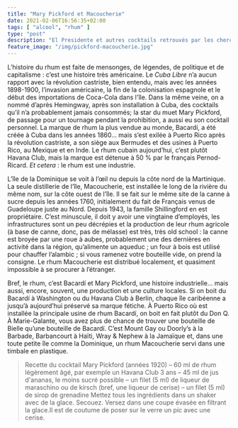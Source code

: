 ```yaml
---
title: "Mary Pickford et Macoucherie"
date: 2021-02-06T16:56:35+02:00
tags: [ "alcool", "rhum" ]
type: "post"
description: "El Presidente et autres cocktails retrouvés par les chercheurs"
feature_image: "/img/pickford-macoucherie.jpg"
---
```


L’histoire du rhum est faite de mensonges, de légendes, de politique et de capitalisme : c’est une histoire très américaine.<!--more--> Le _Cuba Libre_ n’a aucun rapport avec la révolution castriste, bien entendu, mais avec les années 1898-1900, l’invasion américaine, la fin de la colonisation espagnole et le début des importations de Coca-Cola dans l'île. Dans la même veine, on a nommé d’après Hemingway, après son installation à Cuba, des cocktails qu’il n’a probablement jamais consommés; la star du muet Mary Pickford, de passage pour un tournage pendant la prohibition, a aussi eu son cocktail personnel. La marque de rhum la plus vendue au monde, Bacardí, a été créée à Cuba dans les années 1860… mais s’est exilée à Puerto Rico après la révolution castriste, a son siège aux Bermudes et des usines à Puerto Rico, au Mexique et en Inde. Le rhum cubain aujourd’hui, c’est plutôt Havana Club, mais la marque est détenue à 50 % par le français Pernod-Ricard. _Et cetera_ : le rhum est une industrie.

L’île de la Dominique se voit à l’œil nu depuis la côte nord de la Martinique. La seule distillerie de l’île, Macoucherie, est installée le long de la rivière du même nom, sur la côte ouest de l’île. Il se fait sur le même site de la canne à sucre depuis les années 1760, initialement du fait de Français venus de Guadeloupe juste au Nord. Depuis 1943, la famille Shillingford en est propriétaire. C’est minuscule, il doit y avoir une vingtaine d’employés, les infrastructures sont un peu décrépies et la production de leur rhum agricole (à base de canne, donc, pas de mélasse) est très, très old school : la canne est broyée par une roue à aubes, probablement une des dernières en activité dans la région, qu’alimente un aqueduc ; un four à bois est utilisé pour chauffer l’alambic ; si vous ramenez votre bouteille vide, on prend la consigne. Le rhum Macoucherie est distribué localement, et quasiment impossible à se procurer à l’étranger.

Bref, le rhum, c’est Bacardí et Mary Pickford, une histoire industrielle… mais aussi, encore, souvent, une production et une culture locales. Si on boit du Bacardí à Washington ou du Havana Club à Berlin, chaque île caribéenne a jusqu’à aujourd’hui préservé sa marque fétiche. À Puerto Rico où est installée la principale usine de rhum Bacardí, on boit en fait plutôt du Don Q. À Marie-Galante, vous avez plus de chance de trouver une bouteille de Bielle qu’une bouteille de Bacardí. C’est Mount Gay ou Doorly’s à la Barbade, Barbancourt à Haïti, Wray & Nephew à la Jamaïque et, dans une toute petite île comme la Dominique, un rhum Macoucherie servi dans une timbale en plastique.

> Recette du cocktail Mary Pickford (années 1920)
>   – 60 ml de rhum légèrement âgé, par exemple un Havana Club 3 ans
>   – 45 ml de jus d'ananas, le moins sucré possible
>   – un filet (5 ml) de liqueur de maraschino ou de kirsch (bref, une liqueur de cerise)
>   – un filet (5 ml) de sirop de grenadine
> Mettez tous les ingrédients dans un shaker avec de la glace. Secouez. Versez dans une coupe évasée en filtrant la glace.Il est de coutume de poser sur le verre un pic avec une cerise.